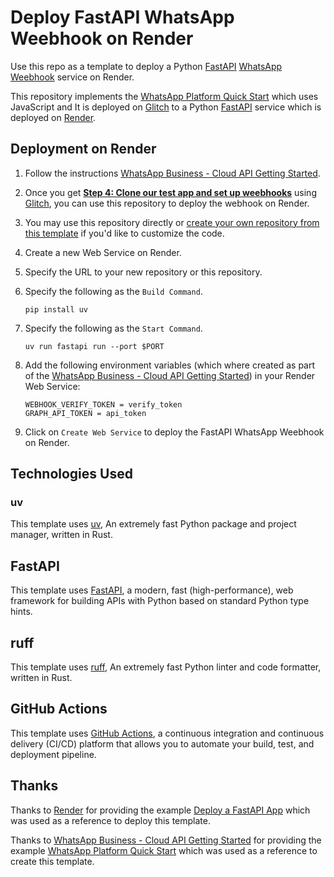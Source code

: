 # Deploy FastAPI WhatsApp Weebhook on Render

Use this repo as a template to deploy a Python [FastAPI](https://fastapi.tiangolo.com) [WhatsApp Weebhook](https://developers.facebook.com/docs/whatsapp/cloud-api/overview#webhooks) service on Render.

This repository implements the [WhatsApp Platform Quick Start](https://glitch.com/edit/#!/whatsapp-cloud-api-echo-bot) which uses JavaScript and It is deployed on [Glitch](https://glitch.com) to a Python [FastAPI](https://fastapi.tiangolo.com) service which is deployed on [Render](https://render.com).

## Deployment on Render

1. Follow the instructions [WhatsApp Business - Cloud API Getting Started](https://developers.facebook.com/docs/whatsapp/cloud-api/get-started/).
2. Once you get **[Step 4: Clone our test app and set up weebhooks](https://developers.facebook.com/docs/whatsapp/cloud-api/get-started/#clone-sample-app)** using [Glitch](https://glitch.com), you can use this repository to deploy the webhook on Render.
3. You may use this repository directly or [create your own repository from this template](https://github.com/jcarranz97/whatsapp-weebhook-fastapi/generate) if you'd like to customize the code.
4. Create a new Web Service on Render.
5. Specify the URL to your new repository or this repository.
6. Specify the following as the `Build Command`.

    ```shell
    pip install uv
    ```
7. Specify the following as the `Start Command`.

    ```shell
    uv run fastapi run --port $PORT
    ```
8. Add the following environment variables (which where created as part of the [WhatsApp Business - Cloud API Getting Started](https://developers.facebook.com/docs/whatsapp/cloud-api/get-started/)) in your Render Web Service:

    ```shell
    WEBHOOK_VERIFY_TOKEN = verify_token
    GRAPH_API_TOKEN = api_token
    ```
9. Click on `Create Web Service` to deploy the FastAPI WhatsApp Weebhook on Render.

## Technologies Used

### uv

This template uses [uv](https://astral.sh/blog/uv), An extremely fast Python package and project manager, written in Rust.

## FastAPI

This template uses [FastAPI](https://fastapi.tiangolo.com), a modern, fast (high-performance), web framework for building APIs with Python based on standard Python type hints.

## ruff

This template uses [ruff](https://docs.astral.sh/ruff/), An extremely fast Python linter and code formatter, written in Rust.

## GitHub Actions

This template uses [GitHub Actions](https://docs.github.com/en/actions/about-github-actions/understanding-github-actions), a continuous integration and continuous delivery (CI/CD) platform that allows you to automate your build, test, and deployment pipeline.

## Thanks

Thanks to [Render](https://render.com) for providing the example [Deploy a FastAPI App](https://render.com/docs/deploy-fastapi) which was used as a reference to deploy this template.

Thanks to [WhatsApp Business - Cloud API Getting Started](https://developers.facebook.com/docs/whatsapp/cloud-api/get-started/) for providing the example [WhatsApp Platform Quick Start](https://glitch.com/edit/#!/whatsapp-cloud-api-echo-bot) which was used as a reference to create this template.

